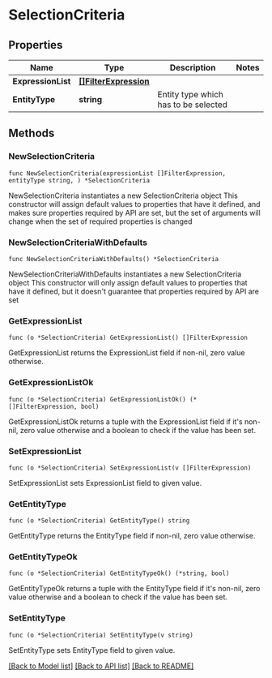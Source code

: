 # SelectionCriteria

## Properties

Name | Type | Description | Notes
------------ | ------------- | ------------- | -------------
**ExpressionList** | [**[]FilterExpression**](FilterExpression.md) |  | 
**EntityType** | **string** | Entity type which has to be selected | 

## Methods

### NewSelectionCriteria

`func NewSelectionCriteria(expressionList []FilterExpression, entityType string, ) *SelectionCriteria`

NewSelectionCriteria instantiates a new SelectionCriteria object
This constructor will assign default values to properties that have it defined,
and makes sure properties required by API are set, but the set of arguments
will change when the set of required properties is changed

### NewSelectionCriteriaWithDefaults

`func NewSelectionCriteriaWithDefaults() *SelectionCriteria`

NewSelectionCriteriaWithDefaults instantiates a new SelectionCriteria object
This constructor will only assign default values to properties that have it defined,
but it doesn't guarantee that properties required by API are set

### GetExpressionList

`func (o *SelectionCriteria) GetExpressionList() []FilterExpression`

GetExpressionList returns the ExpressionList field if non-nil, zero value otherwise.

### GetExpressionListOk

`func (o *SelectionCriteria) GetExpressionListOk() (*[]FilterExpression, bool)`

GetExpressionListOk returns a tuple with the ExpressionList field if it's non-nil, zero value otherwise
and a boolean to check if the value has been set.

### SetExpressionList

`func (o *SelectionCriteria) SetExpressionList(v []FilterExpression)`

SetExpressionList sets ExpressionList field to given value.


### GetEntityType

`func (o *SelectionCriteria) GetEntityType() string`

GetEntityType returns the EntityType field if non-nil, zero value otherwise.

### GetEntityTypeOk

`func (o *SelectionCriteria) GetEntityTypeOk() (*string, bool)`

GetEntityTypeOk returns a tuple with the EntityType field if it's non-nil, zero value otherwise
and a boolean to check if the value has been set.

### SetEntityType

`func (o *SelectionCriteria) SetEntityType(v string)`

SetEntityType sets EntityType field to given value.



[[Back to Model list]](../README.md#documentation-for-models) [[Back to API list]](../README.md#documentation-for-api-endpoints) [[Back to README]](../README.md)


